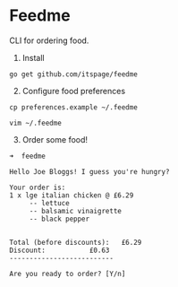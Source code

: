 # Feedme

CLI for ordering food.

1) Install

`go get github.com/itspage/feedme`

2) Configure food preferences


`cp preferences.example ~/.feedme`

`vim ~/.feedme`

3) Order some food!

```
➜  feedme

Hello Joe Bloggs! I guess you're hungry?

Your order is:
1 x lge italian chicken @ £6.29
	 -- lettuce
	 -- balsamic vinaigrette
	 -- black pepper


Total (before discounts):	£6.29
Discount:			£0.63
--------------------------

Are you ready to order? [Y/n]
```
